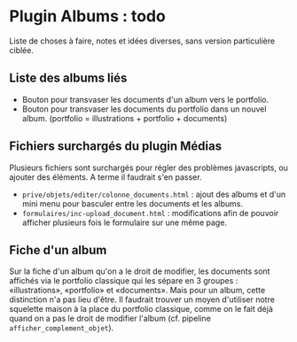 Plugin Albums : todo
====================

Liste de choses à faire, notes et idées diverses, sans version particulière ciblée.

## Liste des albums liés

- Bouton pour transvaser les documents d'un album vers le portfolio.
- Bouton pour transvaser les documents du portfolio dans un nouvel album.
(portfolio = illustrations + portfolio + documents)

## Fichiers surchargés du plugin Médias
Plusieurs fichiers sont surchargés pour régler des problèmes javascripts, ou ajouter des éléments.
A terme il faudrait s'en passer.

- `prive/objets/editer/colonne_documents.html` :
ajout des albums et d'un mini menu pour basculer entre les documents et les albums.
- `formulaires/inc-upload_document.html` :
modifications afin de pouvoir afficher plusieurs fois le formulaire sur une même page.

## Fiche d'un album
Sur la fiche d'un album qu'on a le droit de modifier, les documents sont affichés via le portfolio classique qui les sépare en 3 groupes : «illustrations», «portfolio» et «documents». Mais pour un album, cette distinction n'a pas lieu d'être.
Il faudrait trouver un moyen d'utiliser notre squelette maison à la place du portfolio classique, comme on le fait déjà quand on a pas le droit de modifier l'album (cf. pipeline `afficher_complement_objet`). 

